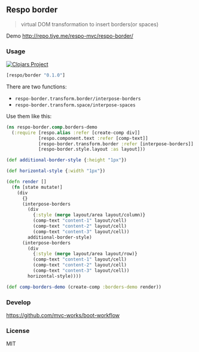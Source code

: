 
Respo border
----

> virtual DOM transformation to insert borders(or spaces)

Demo http://repo.tiye.me/respo-mvc/respo-border/

### Usage

[![Clojars Project](https://img.shields.io/clojars/v/respo/border.svg)](https://clojars.org/respo/border)

```clojure
[respo/border "0.1.0"]
```

There are two functions:

* `respo-border.transform.border/interpose-borders`
* `respo-border.transform.space/interpose-spaces`

Use them like this:

```clojure
(ns respo-border.comp.borders-demo
  (:require [respo.alias :refer [create-comp div]]
            [respo.component.text :refer [comp-text]]
            [respo-border.transform.border :refer [interpose-borders]]
            [respo-border.style.layout :as layout]))

(def additional-border-style {:height "1px"})

(def horizontal-style {:width "1px"})

(defn render []
  (fn [state mutate!]
    (div
      {}
      (interpose-borders
        (div
          {:style (merge layout/area layout/column)}
          (comp-text "content-1" layout/cell)
          (comp-text "content-2" layout/cell)
          (comp-text "content-3" layout/cell))
        additional-border-style)
      (interpose-borders
        (div
          {:style (merge layout/area layout/row)}
          (comp-text "content-1" layout/cell)
          (comp-text "content-2" layout/cell)
          (comp-text "content-3" layout/cell))
        horizontal-style))))

(def comp-borders-demo (create-comp :borders-demo render))
```

### Develop

https://github.com/mvc-works/boot-workflow

### License

MIT
